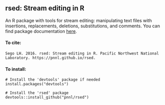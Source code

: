 ## rsed: Stream editing in R

An R package with tools for stream editing: manipulating text files with insertions, replacements, deletions, substitutions, and comments.  You can find package documentation [here](https://pnnl.github.io/rsed).

#### To cite:

    Sego LH. 2016. rsed: Stream editing in R. Pacific Northwest National Laboratory. https://pnnl.github.io/rsed.

#### To install:

    # Install the 'devtools' package if needed
    install.packages("devtools")
    
    # Install the 'rsed' package
    devtools::install_github("pnnl/rsed")
